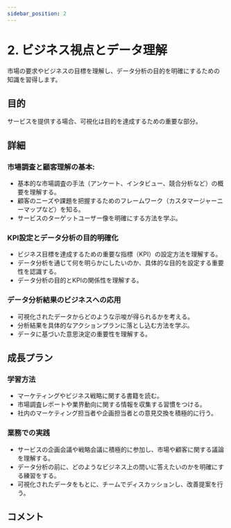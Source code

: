 ```yaml
---
sidebar_position: 2
---
```


# 2. ビジネス視点とデータ理解

市場の要求やビジネスの目標を理解し、データ分析の目的を明確にするための知識を習得します。

## 目的

サービスを提供する場合、可視化は目的を達成するための重要な部分。

## 詳細

### 市場調査と顧客理解の基本:

- 基本的な市場調査の手法（アンケート、インタビュー、競合分析など）の概要を理解する。
- 顧客のニーズや課題を把握するためのフレームワーク（カスタマージャーニーマップなど）を知る。
- サービスのターゲットユーザー像を明確にする方法を学ぶ。

### KPI設定とデータ分析の目的明確化

- ビジネス目標を達成するための重要な指標（KPI）の設定方法を理解する。
- データ分析を通じて何を明らかにしたいのか、具体的な目的を設定する重要性を認識する。
- データ分析の目的とKPIの関係性を理解する。

### データ分析結果のビジネスへの応用

- 可視化されたデータからどのような示唆が得られるかを考える。
- 分析結果を具体的なアクションプランに落とし込む方法を学ぶ。
- データに基づいた意思決定の重要性を理解する。

## 成長プラン

### 学習方法

- マーケティングやビジネス戦略に関する書籍を読む。
- 市場調査レポートや業界動向に関する情報を収集する習慣をつける。
- 社内のマーケティング担当者や企画担当者との意見交換を積極的に行う。

### 業務での実践

- サービスの企画会議や戦略会議に積極的に参加し、市場や顧客に関する議論を理解する。
- データ分析の前に、どのようなビジネス上の問いに答えたいのかを明確にする練習をする。
- 可視化されたデータをもとに、チームでディスカッションし、改善提案を行う。

## コメント

<Disqus />